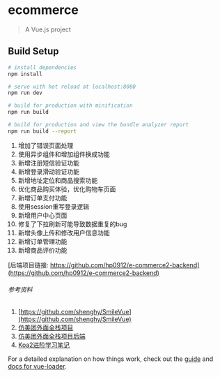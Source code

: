 # ecommerce

> A Vue.js project

## Build Setup

``` bash
# install dependencies
npm install

# serve with hot reload at localhost:8080
npm run dev

# build for production with minification
npm run build

# build for production and view the bundle analyzer report
npm run build --report
```
1. 增加了错误页面处理
2. 使用异步组件和增加组件换成功能
3. 新增注册短信验证功能
4. 新增登录滑动验证功能
5. 新增地址定位和商品搜索功能
6. 优化商品购买体验，优化购物车页面
7. 新增订单支付功能
8. 使用session重写登录逻辑
9. 新增用户中心页面
10. 修复了下拉刷新可能导致数据重复的bug
11. 新增头像上传和修改用户信息功能
12. 新增订单管理功能
13. 新增商品评价功能

[后端项目链接: https://github.com/hp0912/e-commerce2-backend](https://github.com/hp0912/e-commerce2-backend)

###### 参考资料
1. [https://github.com/shenghy/SmileVue](https://github.com/shenghy/SmileVue)
2. [仿美团外面全栈项目](https://github.com/zwStar/vue-meituan)
3. [仿美团外面全栈项目后端](https://github.com/zwStar/meituan-backend)
4. [Koa2进阶学习笔记](https://github.com/ChenShenhai/koa2-note/)

For a detailed explanation on how things work, check out the [guide](http://vuejs-templates.github.io/webpack/) and [docs for vue-loader](http://vuejs.github.io/vue-loader).
